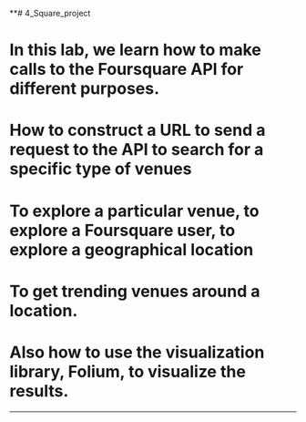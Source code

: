 **# 4_Square_project
# In this lab, we learn how to make calls to the Foursquare API for different purposes.
# How to construct a URL to send a request to the API to search for a specific type of venues
# To explore a particular venue, to explore a Foursquare user, to explore a geographical location
# To get trending venues around a location. 
# Also how to use the visualization library, Folium, to visualize the results.
******
